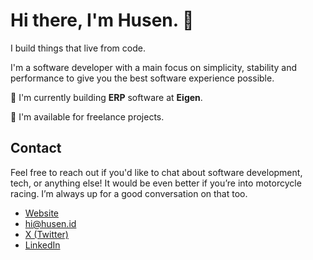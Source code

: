 # Hi there, I'm **Husen**. 👋  

I build things that live from code.  

I'm a software developer with a main focus on simplicity, stability and 
performance to give you the best software experience possible.

🔭 I'm currently building **ERP** software at **Eigen**.

 👯 I'm available for freelance projects.

## Contact

Feel free to reach out if you'd like to chat about software development, tech, or anything else! It would be even better if you’re into motorcycle racing. I’m always up for a good conversation on that too.

- [Website](http://husen.id)
- [hi@husen.id](mailto:hi@husen.id)
- [X (Twitter)](http://twitter.com/heyhusen)
- [LinkedIn](http://linkedin.com/in/heyhusen)
